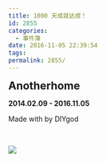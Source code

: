 ```yaml
---
title: 1000 天成就达成！
id: 2855
categories:
  - 事件簿
date: 2016-11-05 22:39:54
tags:
permalink: 2855/
---
```


<span style="font-size: 16pt;">**Anotherhome**</span>

**2014.02.09 - 2016.11.05**

Made with  by DIYgod

&nbsp;

![](/images/1000.jpg)